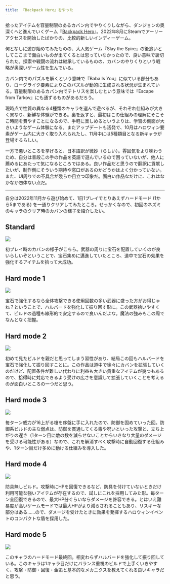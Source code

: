 ```yaml
---
title: 『Backpack Hero』をやった
---
```

拾ったアイテムを容量制限のあるカバン内でやりくりしながら、ダンジョンの奥深くへと進んでいくゲーム『[Backpack Hero](https://store.steampowered.com/app/1970580/Backpack_Hero/)』。2022年8月にSteamでアーリーアクセスを開始したばかりの、比較的新しいインディーゲーム。

何となしに遊び始めてみたものの、大人気ゲーム『Slay the Spire』の後追いとしてここまで面白いものが出てくるとは思っていなかったので、良い意味で裏切られた。探索や戦闘の流れは継承しているものの、カバンのやりくりという戦略が奥深いゲーム性を生んでいる。

カバン内でのパズルを解くという意味で『Baba Is You』に似ている部分もあり、ローグライク要素によりこのパズルが動的に生成される状況が生まれている。容量制限のあるカバン内でテトリスを楽しむという意味では『Escape from Tarkov』にも通ずるものがあるだろう。

現時点で性質の異なる4種類のキャラを選んで遊べるが、それぞれ仕組みが大きく異なり、新鮮な体験ができる。裏を返すと、最初はこの仕組みの理解にそこそこ時間を費やすことになるので、手軽に楽しめるというよりは、学習の側面が大きいようなゲーム体験になる。またアップデートも活発で、10月はハロウィン要素がゲーム内に大きく取り入れられたし、11月中には5種類目となる新キャラが登場するらしい。

一方で悪いところを挙げると、日本語訳が微妙（らしい）。雰囲気をより味わうため、自分は普段この手の作品を英語で遊んでいるので困っていないが、他人に薦めるにあたって気になるところではある。良い作品だと思うので翻訳に貢献したいが、制作側にそういう期待や窓口があるのかどうかはよく分かっていない。また、UI周りでの不具合が幾らか目立つ印象だ。面白い作品なだけに、これはなかなか勿体ない点だ。

* * *

自分は2022年11月から遊び始めて、1日1プレイでとりあえずハードモード (1から5まである) を一通りクリアしてみたところ。せっかくなので、初回のネズミのキャラのクリア時のカバンの様子を紹介したい。

Standard
--------

![](https://lh3.googleusercontent.com/docs/ADP-6oFSlsGsHBoktCTKesrMP-6AtRsAlrHMwP_nC6ZFsdt5A8niimkxTsNHmVxIQmKGGMDl4xhn3diCf1LJH53vu1ObSFAtsEP6Q8JKGN2m_2le7wgKuemPrF0rAwIQhlbbTvhVUWR8PZYZhUgq7Id-YNoteqa6OE_RVhhbiKAlY0bpOWYovJ2pJ8DoDYqwZRQhyAJ4rXmhc4bPmalIErriT7OxD4Zv-wllkePZkZZm3Auf7p6osDdlaZUrVFGCGgbVIGZjVy4w4R2lqY0LMciyw2qjalD_GLXhjUmzDlsewzT49AeNnVwMG40kaKqqllEGhx_2CKIs0WMAxncczVAh5-kmN5m65avuvM1CAqXs0Gw7zzn87w7wTVlWNF1iTKkHwGgwMgZR0pRr9XEqg-Ak9yhhS5nm_7Nmv8g0X4oSM0QiF1VOFlZgYt0p9XiHY2eCDpa1dzYwzHYByCYfe4qUAcvrYhX4B5gsXktAxCCLpNf2kkKW5fC4qKuzkxc-McP-BvEGAOB0NYXAMecIQSs_E4vJDPByv_jf_Fh7JTifVyUwEsl211M4hRbJNjCLjWdQ-pND4LricGnR3D7XBekbgh44JELVWPyLwGvbQDrSyXLm4ECjjHHLGCLoSZn-dO3J-hGUPgae8kVSTs6f_KtixmnsVzc74DpurfYAciUg4X5v20l1-joYt7nHiMYuJ-w_zmWxMo1NS8X_XHl3uK9sfGShkC38IlCMj-qpu9suXIb4LRGBPbcLjQIZ0-deZnadvR_qFEAEFWjcvf9MhQf0HzcetRxjNciRfNR70uITBsVnBRuI6LHmI59AKh3PU-iSQ8VlGShWTcB48jfiM92bTV1KcxHeYkirz9YSNYMrNB89KkvPxx3c6hBHhMXowYt_AGxIGAtL29rNEDl54pbjwjV-OvW60pzRya9xXTh9V0ZxbadXEm0zKozszZQyyDGGuDGIi_NII_ww0WSMYPaQCbgz6cIs2P_Y6BXpuroXNCIW1a9757XzoZw1QWniwImivJxhuk1Day1YMvKHuO5EejFkqOK0N1p0iLFzLM6aXgiFuUpIY3f9Ij-xrUiUi7K0SKVJKqoA8IPJZGl_QmtCj8PZzRdgsBgYdcse7vuvhsq_9AQrhnvsMkKHGIOXz-m1iewVYtOV0AY9XrDfMRbjMB_pf6qVkYOqps26EI4q47R5qiSkrW7rl2CLFmY3BHXgnIrrlPtORQ6aymS71XuLK4DtgzZFrs-5wxhDdV-rn20KzY9YXg)

初プレイ時のカバンの様子がこちら。武器の周りに宝石を配置していくのが良いらしいぞということで、宝石集めに邁進していたところ、道中で宝石の効果を強化するアイテムを拾って大成功。

Hard mode 1
-----------

![](https://lh3.googleusercontent.com/docs/ADP-6oFBP1ELOHupVqdcUqcodiGWGpU2wzu15h7wGmwi5ot6xkaIiX9tfFY4_3GHiMXbJrwYeDeWi99-6SXyDayJP4jXFMV_CJkAgxwtVpoMoKE5ottOkkWcmihsQG_rGXaZRedFVNdsux275MQSbQFlStoChTD_fKKDvCOc0uSSLRPe60_alvXx3G7mkJ71FmCM7la2a0e4falwJr81tINglA3xII8Angh7J0ZtWKimqeXxwQ7-m3h45RSNYp10I15mpr8ph9s3CA2ipDiy4WojPE0GQk-yE3eKLuI93EKDNn2z77zs1VCViZSyxKf4qYNuMM1BQltyXOaxtrU5AI942RY55weSikt4HJ5-VfP8I-ZMN-IIfdWY540ogqjoAol8YzcOhzJVC9epPWDJyXzy143mrZnUORL5cLc236xEDrBIjSkR3L1YwPX5Dyj5H3i0rrpowIxojaoe0L3bm9D1Yn14OPggLjSJjmL1erc8kbFvcd8rCtlmqFKeYsl2MZx989LOCpHcQMUODLY1Q4e38o28vm1VSO8lZPQ_QHTUcH1mR5H27UV7ilFsXqqobJSCN4VHvqzj9TkiqhGJA6fnYmuD0kVCz9jhT9p5TCRLFOasdxqRs8KbUmeOwfiOH5WHe3VdaTQpBeELiXmj2EBiUUtKS4dJFP_b76iybhqkH1xFLR9RMiG0f9eABWrLXVEgun2GV87rgZ-N-gn5aqCI0MVyKhZXnARST0Myhl5bA_E8GHPHedn_LJ8ZlNbgtKL8RvXU8MDs9L5bIZ4SSKRWuMMU-v3ugOqU-p15PVzUldbUP9Xx5ZaXCvTQc_7DyYKv8FNQS4NCUmiR_hdhuV8LAtNbU8CTtGHsRyMKHkavD7FkmcTs5g2X3-_Z1fYG_LqfeUEFK7vAmSn4_10p8AOb1UhxXv7xj69akyE_ddPd_SBxT5hVSwykKGwvUjaPVOBXc95xvEFtb5ZuL19sVBEewjPRDTPu5p5Qi2qBAqFbdMwTs1qMgT16Fi6W70uvH2V8RvHWkEgjIRNerbBnjWHrHNXqRKcG0sdAJA-kdzuBBMEsyJyQ2lkUFldO6NGHpAK0riS93FDpDa4p1aG61vI7uaq7X8rKVz1a2cg4iAdRdNhQniW5VLvH88bJ8MHDIh72OyhfiUi2Q1O06PCv1yW75GHo-NLLQSxErhvOsm9LCBkVxSaP-Li75tSYyFTozfoJayWg2_BfY3S5lfkjHbNSnt8BZt01XP5g9qMQMuk3G2FGeKK7sw)

宝石で強化するなら全体攻撃できる使用回数の多い武器に盛った方がお得じゃね？ということで、ハルバードを強化して振り回す形に。この武器拾いやすくて、ビルドの過程も線形的で安定するので良いんだよな。魔法の強みもこの周でなんとなく把握。

Hard mode 2
-----------

![](https://lh3.googleusercontent.com/docs/ADP-6oHTm2pjT7eeRg7UCLUgyCVdxS9h9E2ZqWstN7LnbGc1zU63o8efs8GhODkAASJSLBHG4RZcMCMrsNPO2kvoJezqvXWnHblKDgJhzc3wGEX2rZydY1VixW9MKvDh2kJjnCqQGeUPtfUdkwh_JcJCb6UgzehCIowbno99tl5MkTI0BQHR5ISdHifQ6c0sGUO8lwo1DZ70KdGBQmsM8-6fzPHWbqhV41yzYLFEdQa4Q_PshJ4_hNaQt3RQpjQTZ-Q-zY0WDolMtrwdPVJ8BlLDalxiRyRYPNbAv2D-vsBjtilOfy9jIYx82pNgPYNn0H3mMN_UEI3Na6V_paXNPQAQrabslccaE2tzRqtAmtEqK_jJQ5Cxgu6AqT1DIqjPf88RnBmW2hRo9Xh-T7zQOk5oTqy7tf5BXSCV0SLe7o2L8sS8FzCTFSyL4eb8rHgNVfc1JYEgIGZJLxMQWEFsWTaKfyA9vWcDxI-NclAleLIMVpneAqPMGkuO9sELittajFFahvlh51j0rLWyGYNQK6W4XVL4s3jLpfZx5MmGxYRV_heRdenxQH2-2rpMUkqtVbsvoFbjVyrcYyTelxhlkjeqF16m0G40OO7gkMRIo_JMx3X3XJe2wlGQ1QhxbbFLFTmT_W6CAfz-gdptZ1XegYkLcehWvxxTNBYMOdRPHjcbGmnRJF3-H9Owkc1YxbEHtwXTRaC4Cg8W30ajSYZRRuYDi0s8PpDr_TRrHobVhxgvyD4Y2Dd69Y8XWzt-nDqxUxabggmn5fgwpLxL92d928yYmsrA_jMcdh_Ssfk99-mFlwjQ1GJf3K56D1T9iR61N2f0qLmRnj-JC8-ze7e-cdeiM8oMsP2M3HRtttdDEUl6NGKE0179YL9gZvuYy0qt0EOq8TQHMXB9eVKfuUcUHA0SsDTAOtqBa_tZnKnUkLwfZbR2W2dLyh_dJp7nxPaVNgaNMlHtulxNqtZFdd-nKXC7V3KlgaF4HOIvLYaElxsSJAbe-gD43mRNi78Diw11gdMn-R1QdHDhlt4kelnqn1Fp9Nxw-IoXPoP_3ahKxxH-GBjx6Tx9airLv2B2MrrKxCDnmqG0m_Lnjbw9q6qpycroC5w55_1LM7WhgroylSjCrt704eOPoedwrc199SOgLdrWr8GOyg77Wp3QHZR41b08D4X5eoQPjX6xlYKgu7v-TDTjacXnESem0kgYFztDkINYkqPFLmHzffm-n0rliosKumABJVds6Zg3fJzTs9725lDhjEml_A)

初めて見たビルドを親だと思ってしまう習性があり、結局この回もハルバードを宝石で強化して振り回すことに。この作品は道中で徐々にカバンを拡張していくのだけど、配置条件が難しい代わりに利益も大きい貴重なアイテムが幾つもあるので、拾得時に対応できるよう受けの広さを意識して拡張していくことを考えるのが面白いところの一つだと思う。

Hard mode 3
-----------

![](https://lh3.googleusercontent.com/docs/ADP-6oFs5uQAzivPA4p-NVWFXZu3J9yc1kLvRMh6J3KzH8CuSA5Cao9TjYxfYwJVFnBIvPOWE-hrObNNYxO_zgR-ZgPDdYYI4ZAw0R01KTtmz3B_hUmZuxKXYqWIiHgcwF9JAuYMlnMqYf8S7y2KmR7b3il76XAxTSB_8IT97YQeZKG_2nOfIbA3MxrkFNwKg-VucQY3k_PibJ282SRhp0kgXMKbKaTO4Vg2EMRXkF3M1jw-mB20clFFSb3Y8UlPdityxnc72dJ7f9eESZnpkJeEQkSSmZUQl9KjBvUx-Vt7dxASKuUhN7xeLZCNAE6cOXsE5jCDvZRsoX1s9NrqpNLgmKMG5mNt4XcX3KETVwkH9NkFzBxeYTkMtKkArDpDJUe6UgBX6O368tIOGjun40HiNojVTGpDnkuL1Spm3hKp1wrxwjpCVwo1YL-Uml6DyhEXpy2KLB1H1ameiA3T807V8zFgLtwCuIf55-85XIkvElS1b9uXzgdTCReAV9bRg5KlVshnufwjXvqEePc8vFi-dWESwP3gHXFA3AvdhP6N7MqSo9y9aL7FiL3wQPWQnXuc3Y1DpdaFsPAhFv4g5mAEv7C03FlB_n33QxEKrSycI9k8DGtzm0KpnGspRbD19LSY6ZsgQ0AHZSXx-zHjuKDunf0SxZXgOq5bjecjxkC9BONneh99CGLvYysk1dnVjN0tpFKdnDpgkTi0cuKjRY2dgDs04QWB7JmLvSv3qty-N_Y9SkdqGzh9PvNNw3mZe-sIq6AZVntkoVQu0nnZY8QdmTnqlRBHfcbzlnWXd_qvyUEhUhCt35zKCDRnRaA29a0FDwK7TJd0Isj3pd-B3MmU4HdSxxAZavDFoCs0nfg43YcshHxvusiKDmpEyNvbWvmDzQ-oKub2a9gvQjeoUDML70xI1K8e_X8jpsMIeqRjiUEPYs1h_RgyXf8G4hgZyms__EVwUM2xkEsg45j9CFwwU9cacXi03vIU0s9PK0FRktTAJtm_U8hI2uEJIGeUpefqfE7mk93STDlYbrU8FHhKFLLZBsQZQcOAKTepdb1I8X86DbaGiZK6AtX0b9kAyqzsKZKeLUGI_sMcA7EUhXDUye27K3dHtU2np0KBAJD1jGxxFEKvSmIcFMMTgo_TUVXnTENQqS-yvxZ0szRXUYM-7BJkuljhm34C6DEZ3B_1_WJgbB4wUcT6XvaInZ0Rpjr0pPdjOSeVqDG2t6hiiF3TErAcLBnWYwPSTyBpOAcVBOrHcA-6_Q)

毎ターン威力が16上がる槍を序盤に手に入れたので、防御を固めていった回。防御系ビルドの主な弱点は、防御を貫通してくる毒や呪いといった攻撃と、立ち上がりの遅さ（1ターン目に敵の数を減らせないことからいきなり大量のダメージを受ける可能性がある）なので、これを解消すべく攻撃時に自動回復する仕組みや、1ターン目だけ多めに動ける仕組みを導入した。

Hard mode 4
-----------

![](https://lh3.googleusercontent.com/docs/ADP-6oGRyoEt6-aa8A0Dr9WPYrD6gxoW3I420gXfIsB2wgDhjIC_ubVZ7fe_AKGTVnrIKLDkPyncHjFELwe6J274eX1tsaFBYty6isGlEloL-SHfSC2DrIhb4QQF4PqK_Ll-jNuJaqbJcUHlIJEljJkuRv9K_eNpbnYX6jb_knkWmMj6ep-g2QtziBx4YrG40Y-YzPsrLh1NE8YRb8RUp4JDzRnUB7Cf77c9PV-MyQY7ctvrMqg6M58cvU7kuHwoqq1RpSlGkLFlfL_VixWnRunROsqSwFsdnrm7jpmbPZV3QqitWayR-qnRiruZDEZiDVKHf5yJTHqs8ITHm7mEFDKTdT1Ob5oHnlZo9Nb3II0eDtwjK0Cbp30nVkrJ5st_DjeW-GyPk2ufTpauDJPH5YSA5GThvsrVcm1Y4SkfDleBfNpNGSw1tYSWLuPunh3H1NdOhNHdMXS6cjQHdVYLdcuWqpggBeQWmQXcRzVg8qhle2FDZOdOE10_YFtuVua5l5_aENChI_qvPHBXLJYpdo6KcExsF-C9ovv4c_NbIEUDmkfL7W-IjSsyXR0K8oZebVjT9ELA9nN4zoIJafPxdb5f4dGyUHIieujtdAnInmIchiS_Mdf-Ai9pUVGJNmHwsPZ_K7nfjXnXCSpWiLIA9Of_UeajHEtgMrxcRDCm8g6pLDVHU-ljhCfsJFdPc5lVbjYhuOKYwkDYyQuMqE3Q7PohOo04bOo0ShAUjhdL4CiGqTsGu-0d7iVop5dQ1S4AnHZ1xxSmgSESBTG5_Vz6ixiYGfJO6Td4T8w-w7q7vvO-VReSnHitKINGR9nuOJyVnCXUiIqkDk3ak1TrSvmXMX0FrGfdLuYFYztk2G_Q97hP-_QHRXv93ZWvFf58tWOhEUSh7ETk0ytdf9II2wFOdzaPK3LSBfF7k5VDtd4Usp757w_nQPsvDA35NLRQeeS6YPetHMb_S_TF4xCcGZvHmyrd8BmRo86m2PoXa-M6gbGfuNizG1O8_qCDQZBpgwoguamicCDrZLVytg5sRX_pc88hFtBJpEH_2pwPlMqFaUuY7huUxnqvyUe4XSgh4QECMzw1IIR2vBeC-raAoZYerCuaDlhbPorNxxod3dUD8OjIOMJiIOpfRrXXVU1gjC60tQyO_LdPZDqY9Efl2EdnQByvhWiI5XyR5Axd0MjQ0XHZK9PMK7vQPl3CZO_dn0kNf_xg1-Hz4cjnhebhoMfmKW1IBwnl_y6a45QB0bf6psfAkDjLFBKpUA)

防具無しビルド。攻撃時にHPを回復できるなど、防具を付けていないときだけ利用可能な強いアイテムが存在するので、試しにこれを採用してみた形。毎ターン全回復できるので、最大HP分ぐらいならダメージを許容できる。とはいえ難易度が高いゲームモードでは最大HPがより減らされることもあり、リスキーな部分はある……ので、ダメージを受けたときに効果を発揮するハロウィンイベントのコンパクトな盾を採用した。

Hard mode 5
-----------

![](https://lh3.googleusercontent.com/docs/ADP-6oHFdtJk9qjV8ZRIXLGfhXHnLJ1L1pn1aaQgX0Fz9zW8s_nVU-X8OM4bst7VT6ZSW4GoeErO-J10hhaSEd9Lw8OaMI-aJeh4Ug653ixSNODKaNzSXWor66IjOhM7c2L42Cm7NZKiyOR6jrAffM6jE9UnZ6KpDEfvwhieqw3ZIt-EJpfH58LktVhhiunaCHo8gHZadHrsxSlnxA-7PsNJE4A1hIii3PgARMUyB2rGo7vma-xdzu_3HvCFAVwknVhBsdYD7cZw9BpJ9W9fVz09e-7Y8KEIv3SXtSbM99_jtDOx3rn-n2WeR43fneqJc_OtFTAasoSc_OP19_n5Puqa3tc1kAmvj3egKdvJ5UON9TcO_dJ_wGen84GWH6rVJvZ5AfkpfZQtB0brxG1inM9HUw1NYrHV3R4IHChA7Q5hfCxpJU-SUFviaiebHOQmRksgUO3oDmehKPs3x_6CliafGRdU82ITbvWoJISQVq7WPPeBQczhxZ2bFJ8UkEig8onjdKWBS7cQp1APKXUth9Wvtag6H8_22mEka5Dg0Jg6hm-5EwSEQzcM4bNZDR9K2VlMOVExI4IwKS857a5g_2QCnoyNLlioM7PlMRLVhCMlHyF29QNvlpPdA4VtIyPA8Ic0RB2TSYf2iCE2mULO6EK4kY-_x0fSQSvgxqxLkBWce7KxR3vwmVOPS5S2JL67lGZXDwtZRHpIXOO7svZLq_xtVK2wc7A1aTBW-A21dVBa7WfefVs_c6GpddKBaTxRD8OL2k0IC49o_R8ui_mj_dxLvkfkHO0B6Mkms7xiQWW0BQJd6ua1MXOhiwSG2NodVDmNdpAEfmzEWQTenljzcyuiAwtpeGyuZ6d8gBkLQA-IUPG_TxmQbA6nU1obqrioDVs0n3LQp75Ppw6L2bBocs2jNpLPka8RZP8IOFYGW2g3eqf92EU8gPGNxG92-s_GTrjHv94-igshmHm5NXeoyOWz-sVaWZaaPqgn3TlFBdy6YEWLur7oHCEc3uuOdX83AQv_RAqctJ6aXFaOuFK9dyujeIhPC9_WPcfMq15DrPRjf3uthPI8gjFGTkL3JpQhk0r1cHBqHU8SSefPQCpafVXOAJMGVkbhtak70__Ctpp_dCxGVvuKJnVU4cGuTPFNJp9SJvSUQBsQibK8W1fCN73Iw5nyzdCXz9CdlcJndBgO_bmlRBrTJX2KwpJb-v4MjQUuQuQ22-lmRXWXyvha6Qi6mWRrlLhdn--4SqR60tGrEgImNkjq0g)

このキャラのハードモード最終回。相変わらずハルバードを強化して振り回している。このキャラは1キャラ目だけにバランス重視のビルドで上手くいきやすく、攻撃・防御・回復・金策と基本的なメカニクスを教えてくれる良いキャラだと思う。
